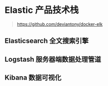# Elastic 产品技术栈

> https://github.com/deviantony/docker-elk

## Elasticsearch 全文搜索引擎

## Logstash 服务器端数据处理管道

## Kibana 数据可视化
